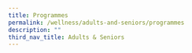 ```yaml
---
title: Programmes
permalink: /wellness/adults-and-seniors/programmes
description: ""
third_nav_title: Adults & Seniors
---
```


